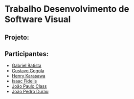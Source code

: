 # Trabalho Desenvolvimento de Software Visual
## Projeto:



## Participantes:
<ul>
  <li><a href="https://github.com/GabrielRBat">Gabriel Batista</a></li>
  <li><a href="https://github.com/gustavogogola91">Gustavo Gogola</a></li>
  <li><a href="https://github.com/karasawaa">Henry Karasawa</a></li>
  <li><a href="https://github.com/ZFidelis">Isaac Fidelis</a></li>
  <li><a href="https://github.com/joaopauloclass">João Paulo Class</a></li>
  <li><a href="https://github.com/Jujej">João Pedro Durau</a></li>
</ul>
